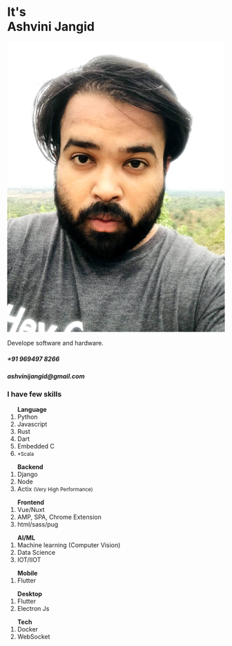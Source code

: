 <!DOCTYPE html>
<html lang="en">
<head>
        <meta charset="UTF-8">
        <meta http-equiv="X-UA-Compatible" content="IE=edge">
        <meta name="viewport" content="width=device-width, initial-scale=1.0">
</head>
<body>
        <div class="col-12 text-center p-4">
                <h1 class="col-12 h2 ">It's <br> 
                <strong>Ashvini Jangid</strong></h1>
                <img class="col-md-4 col-6" src="/assets/img.jpg" alt="Ashvini Jangid">
                <p>Develope software and hardware.</p>
                <h5>+91 969497 8266</h5>
                <h5>ashvinijangid@gmail.com</h5>
                <h3>I have few skills</h3>
                <div class="row mt-5">
                        <div class="col-6">
                                <ol class="text-start">
                                        <strong> Language </strong>
                                        <li>Python</li>
                                        <li>Javascript</li>
                                        <li>Rust</li>
                                        <li>Dart</li>
                                        <li>Embedded C</li>
                                        <li><small>*Scala</small></li>
                                </ol>
                        </div>
                        <div class="col-6">
                                <ol class="text-start">
                                        <strong> Backend </strong>
                                        <li>Django</li>
                                        <li>Node</li>
                                        <li>Actix <small>(Very High Performance)</small></li>
                                </ol>
                                <ol class="text-start">
                                        <strong>Frontend</strong>
                                        <li>Vue/Nuxt</li>
                                        <li>AMP, SPA, Chrome Extension</li>
                                        <li>html/sass/pug</li>
                                </ol>
                        </div>
                        <div class="col-md-4 col-6">
                                <ol class="text-start">
                                        <strong>AI/ML</strong>
                                        <li>Machine learning (Computer Vision)</li>
                                        <li>Data Science</li>
                                        <li>IOT/IIOT</li>
                                </ol>
                        </div>
                        <div class="col-md-4 col-6">
                                <ol class="text-start">
                                        <strong>Mobile</strong>
                                        <li>Flutter</li>
                                </ol>
                                <ol class="text-start">
                                        <strong>Desktop</strong>
                                        <li>Flutter</li>
                                        <li>Electron Js</li>
                                </ol>
                        </div>
                        <div class="col-md-4 col-6">
                                <ol class="text-start">
                                        <strong>Tech</strong>
                                        <li>Docker</li>
                                        <li>WebSocket</li>
                                </ol>
                        </div>
                </div>
    </div>
</body>
</html>

